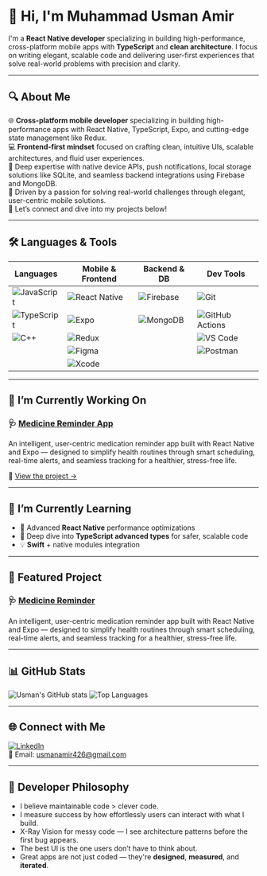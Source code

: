 # 👋 Hi, I'm Muhammad Usman Amir

I'm a **React Native developer** specializing in building high-performance, cross-platform mobile apps with **TypeScript** and **clean architecture**. I focus on writing elegant, scalable code and delivering user-first experiences that solve real-world problems with precision and clarity.

---

## 🔍 About Me

🌐 **Cross-platform mobile developer** specializing in building high-performance apps with React Native, TypeScript, Expo, and cutting-edge state management like Redux.  
💻 **Frontend-first mindset** focused on crafting clean, intuitive UIs, scalable architectures, and fluid user experiences.  
📱 Deep expertise with native device APIs, push notifications, local storage solutions like SQLite, and seamless backend integrations using Firebase and MongoDB.  
🚀 Driven by a passion for solving real-world challenges through elegant, user-centric mobile solutions.  
🔗 Let’s connect and dive into my projects below!


---

## 🛠 Languages & Tools


| Languages | Mobile & Frontend | Backend & DB | Dev Tools |
|----------|------------------|--------------|-----------|
| ![JavaScript](https://img.shields.io/badge/JavaScript-F7DF1E?style=for-the-badge&logo=javascript&logoColor=black) | ![React Native](https://img.shields.io/badge/React_Native-20232A?style=for-the-badge&logo=react&logoColor=61DAFB) | ![Firebase](https://img.shields.io/badge/Firebase-FFCA28?style=for-the-badge&logo=firebase&logoColor=black) | ![Git](https://img.shields.io/badge/Git-F05032?style=for-the-badge&logo=git&logoColor=white) |
| ![TypeScript](https://img.shields.io/badge/TypeScript-3178C6?style=for-the-badge&logo=typescript&logoColor=white) | ![Expo](https://img.shields.io/badge/Expo-000020?style=for-the-badge&logo=expo&logoColor=white) | ![MongoDB](https://img.shields.io/badge/MongoDB-47A248?style=for-the-badge&logo=mongodb&logoColor=white) | ![GitHub Actions](https://img.shields.io/badge/GitHub_Actions-2088FF?style=for-the-badge&logo=githubactions&logoColor=white) |
| ![C++](https://img.shields.io/badge/C++-00599C?style=for-the-badge&logo=c%2B%2B&logoColor=white) | ![Redux](https://img.shields.io/badge/Redux-764ABC?style=for-the-badge&logo=redux&logoColor=white) |  | ![VS Code](https://img.shields.io/badge/VS_Code-007ACC?style=for-the-badge&logo=visualstudiocode&logoColor=white) |
|  | ![Figma](https://img.shields.io/badge/Figma-F24E1E?style=for-the-badge&logo=figma&logoColor=white) |  | ![Postman](https://img.shields.io/badge/Postman-FF6C37?style=for-the-badge&logo=postman&logoColor=white) |
|  | ![Xcode](https://img.shields.io/badge/Xcode-1575F9?style=for-the-badge&logo=xcode&logoColor=white) |  |  |

---

## 🔭 I’m Currently Working On

### 🩺 [Medicine Reminder App](https://github.com/usman-amir8/Medicine-Reminder)
An intelligent, user-centric medication reminder app built with React Native and Expo — designed to simplify health routines through smart scheduling, real-time alerts, and seamless tracking for a healthier, stress-free life.

🔗 [View the project →](https://github.com/usman-amir8/Medicine-Reminder)

---

## 📘 I’m Currently Learning

- 📱 Advanced **React Native** performance optimizations  
- 🧠 Deep dive into **TypeScript advanced types** for safer, scalable code
- 💡 **Swift** + native modules integration

---

## 🚀 Featured Project

### 🩺 [Medicine Reminder](https://github.com/usman-amir8/Medicine-Reminder)

An intelligent, user-centric medication reminder app built with React Native and Expo — designed to simplify health routines through smart scheduling, real-time alerts, and seamless tracking for a healthier, stress-free life.

---

## 📊 GitHub Stats

![Usman's GitHub stats](https://github-readme-stats.vercel.app/api?username=usman-amir8&show_icons=true&theme=radical)
![Top Languages](https://github-readme-stats.vercel.app/api/top-langs/?username=usman-amir8&layout=compact&theme=radical)

---

## 🌐 Connect with Me

[![LinkedIn](https://img.shields.io/badge/LinkedIn-blue?style=flat-square&logo=linkedin)](http://www.linkedin.com/in/usman-amir-dev)  
📧 Email: [usmanamir426@gmail.com](mailto:usmanamir426@gmail.com)

---

## 🚀 Developer Philosophy

- I believe maintainable code > clever code.  
- I measure success by how effortlessly users can interact with what I build.  
- X-Ray Vision for messy code — I see architecture patterns before the first bug appears.  
- The best UI is the one users don’t have to think about.  
- Great apps are not just coded — they're **designed**, **measured**, and **iterated**.


  
